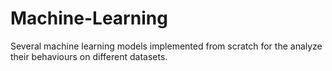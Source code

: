 # Machine-Learning
Several machine learning models implemented from scratch for the analyze their behaviours on different datasets.
